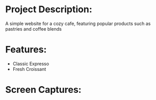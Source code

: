 <h1>Project Description:</h1>
<p>A simple website for a cozy cafe, featuring popular products such as pastries and coffee blends</p>
<h1>Features:</h1>
<ul>
  <li>Classic Expresso</li>
  <li>Fresh Croissant</li>
</ul>
<h1>Screen Captures:</h1>

